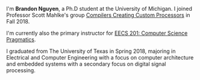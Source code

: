 I'm **Brandon Nguyen**, a Ph.D student at the University of Michigan.
I joined Professor Scott Mahlke's group [Compilers Creating Custom Processors](http://cccp.eecs.umich.edu) in Fall 2018.

I'm currently also the primary instructor for [EECS 201: Computer Science Pragmatics](https://www.eecs.umich.edu/courses/eecs201/).

I graduated from The University of Texas in Spring 2018, majoring in Electrical and Computer Engineering with
a focus on computer architecture and embedded systems with a secondary focus on digital signal processing.
